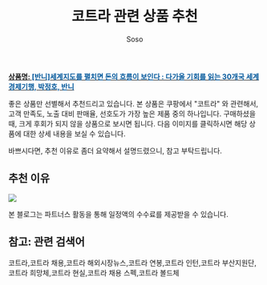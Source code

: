 ﻿---
layout: post
title:  "코트라 관련 상품 추천"
author: Soso
categories: [ 패션의류 ]
tags: [코트라,코트라 채용,코트라 해외시장뉴스,코트라 연봉,코트라 인턴,코트라 부산지원단,코트라 희망체,코트라 현실,코트라 채용 스펙,코트라 볼드체]
image: https://ads-partners.coupang.com/image1/EL9Vu7eqvH4IW4HWEJ5N_xXF1A9EgFtemWZW_8j2X3phtsTsDtQpOOg9rPQEvHbvR2Wp0OoBCvY64w2n5D3Nbk5LVFH93WJaPEkfcemXwauU2SvLNFne-31HDUnUxOE3GzvUG_zHn0f7mg9Pc1h90pl_yV5rsANICNYdWVYfKUmDRm7_BkPOL3YpQFVz3x3hCWdiV42usHKqzD8f6YBg-X1eU20JCn6Mqx-GZTa5cqaEdDGXrDvSe_hqrZFGEqv2rniDCYjaGngXcDZusarkh3R-PgWR-Es= 
description: "쿠팡에서 코트라 관련 상품으로 가장 고객 선호도가 높은 제품 중 하나입니다."
---

<a href="https://link.coupang.com/re/AFFSDP?lptag=AF5673682&pageKey=7607821339&itemId=20141327080&vendorItemId=87347511193&traceid=V0-153-a29afca234408e85&clickBeacon=dpPCwc6XNWJy7ApMZqVRnLIaFAo6UNBBDBW8ZzbWV%2FqDJpPXwMlIDPoXHFKWgX3T%2BW7DR1j%2FuGkn4%2BEVDnC2sSCw8scXFza0ugHPFdixhnrQv42ToDE8KBhzhMWohfoCIlTxcH%2BBsxuqLK31JmeqLQSxCMKtyVPuoEuQ1BhdnNIrZDRGQ0FKoihTZ%2FR2JvHvA5Leca%2BXP7dGPiGtDQDnZ9sYcx6ci6E4tfrA82JndrtHo4%2FMbx%2FXuJqgUhVHlCjvsnh5Y%2FY5%2B6EpQvvzR6uPUmi8pH70MZ7CnVIba4H2NH5S%2Fojtpx9oVY%2BZM3zz8iBPm7wav2qX78fQlZyMPvkVH3C%2FRdTn3kD7PmQrMmm8SIBPiBMDnbF6kkCipcMNHrr0Iq%2BNNauTAsBUkPHHbq8QJxh%2FA2Em4R%2FODQiv6eVtcC3xYLpyzE5sCIkRPEmET8jwZp8oi0xUq07vpn%2BIkDEOxak9DObm7SJZgHOpLCTMkhVjx%2BZodbPeNW8CZDbU05GhKGt%2Bn5jWEgBDXzCr3M6bIoLjhKFXws3PCj2QN1H7yLqHuKNru%2FNoveCCnQbcx4F9WQEFmCFibYcLff4jCQHJV1DGpwyIq1zbkpV3ABLPxZYVqAZPY10TY4QUVR4Ct4bPRZQuPumjy%2FBigkPWleJ7MuA5tp%2FPisAZZRY7EJY1k5b9L4UsoAclEK9A2CSIMSkdY3MGwZY8NT3ZYLyj2s2gxS4yYZxXSNYJThgOaLHAb%2F6pVP8p%2BgfjNGqdk%2FqQES%2FDdx4VqjWkNlgb8VImrTrW%2F5P1vjPIfGRH9HrI46RU2CGXLL%2FIA8xYNSDUU2EBhnsGHC%2FHoqNtonNx9C4LDKhgTxdpy317Pv2o546YUpopwW4%3D&requestid=20231116175439477114214921&token=31850C%7CMIXED"><b>상품명: <font color='#01579B'>[반니]세계지도를 펼치면 돈의 흐름이 보인다 : 다가올 기회를 읽는 30개국 세계경제기행, 박정호, 반니</font></b></a>

좋은 상품만 선별해서 추천드리고 있습니다.
본 상품은 쿠팡에서 "코트라" 와 관련해서, 고객 만족도, 노출 대비 판매율, 선호도가 가장 높은 제품 중의 하나입니다.
구매하셨을 때, 크게 후회가 되지 않을 상품으로 보시면 됩니다. 
다음 이미지를 클릭하시면 해당 상품에 대한 상세 내용을 보실 수 있습니다.

바쁘시다면, 추천 이유로 좀더 요약해서 설명드렸으니, 참고 부탁드립니다.

## 추천 이유 

<a href="https://link.coupang.com/re/AFFSDP?lptag=AF5673682&pageKey=7607821339&itemId=20141327080&vendorItemId=87347511193&traceid=V0-153-a29afca234408e85&clickBeacon=dpPCwc6XNWJy7ApMZqVRnLIaFAo6UNBBDBW8ZzbWV%2FqDJpPXwMlIDPoXHFKWgX3T%2BW7DR1j%2FuGkn4%2BEVDnC2sSCw8scXFza0ugHPFdixhnrQv42ToDE8KBhzhMWohfoCIlTxcH%2BBsxuqLK31JmeqLQSxCMKtyVPuoEuQ1BhdnNIrZDRGQ0FKoihTZ%2FR2JvHvA5Leca%2BXP7dGPiGtDQDnZ9sYcx6ci6E4tfrA82JndrtHo4%2FMbx%2FXuJqgUhVHlCjvsnh5Y%2FY5%2B6EpQvvzR6uPUmi8pH70MZ7CnVIba4H2NH5S%2Fojtpx9oVY%2BZM3zz8iBPm7wav2qX78fQlZyMPvkVH3C%2FRdTn3kD7PmQrMmm8SIBPiBMDnbF6kkCipcMNHrr0Iq%2BNNauTAsBUkPHHbq8QJxh%2FA2Em4R%2FODQiv6eVtcC3xYLpyzE5sCIkRPEmET8jwZp8oi0xUq07vpn%2BIkDEOxak9DObm7SJZgHOpLCTMkhVjx%2BZodbPeNW8CZDbU05GhKGt%2Bn5jWEgBDXzCr3M6bIoLjhKFXws3PCj2QN1H7yLqHuKNru%2FNoveCCnQbcx4F9WQEFmCFibYcLff4jCQHJV1DGpwyIq1zbkpV3ABLPxZYVqAZPY10TY4QUVR4Ct4bPRZQuPumjy%2FBigkPWleJ7MuA5tp%2FPisAZZRY7EJY1k5b9L4UsoAclEK9A2CSIMSkdY3MGwZY8NT3ZYLyj2s2gxS4yYZxXSNYJThgOaLHAb%2F6pVP8p%2BgfjNGqdk%2FqQES%2FDdx4VqjWkNlgb8VImrTrW%2F5P1vjPIfGRH9HrI46RU2CGXLL%2FIA8xYNSDUU2EBhnsGHC%2FHoqNtonNx9C4LDKhgTxdpy317Pv2o546YUpopwW4%3D&requestid=20231116175439477114214921&token=31850C%7CMIXED"><img src="https://thumbnail7.coupangcdn.com/thumbnails/remote/q89/image/retail-product-api/A00077021/209820710/226539241/CONTENT_IMAGE/9791167961341_DTL.jpg"></a> 

본 블로그는 파트너스 활동을 통해 일정액의 수수료를 제공받을 수 있습니다.

## 참고: 관련 검색어    
코트라,코트라 채용,코트라 해외시장뉴스,코트라 연봉,코트라 인턴,코트라 부산지원단,코트라 희망체,코트라 현실,코트라 채용 스펙,코트라 볼드체